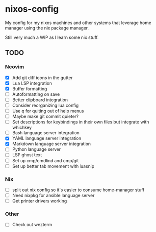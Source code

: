 # nixos-config

My config for my nixos machines and other systems that leverage home manager
using the nix package manager.

Still very much a WIP as I learn some nix stuff.

## TODO

### Neovim

- [x] Add git diff icons in the gutter
- [x] Lua LSP integration
- [x] Buffer formatting
- [ ] Autoformatting on save
- [ ] Better clipboard integration
- [ ] Consider reorganizing lua config
- [ ] Use q for quiting out of help menus
- [ ] Maybe make git commit quieter?
- [ ] Set descriptions for keybindings in their own files but integrate with whichkey
- [ ] Bash language server integration
- [x] YAML language server integration
- [x] Markdown language server integration
- [ ] Python language server
- [ ] LSP ghost text
- [ ] Set up cmp/cmdlind and cmp/git
- [ ] Set up better tab movement with luasnip

### Nix

- [ ] split out nix config so it's easier to consume home-manager stuff
- [ ] Need nixpkg for ansible language server
- [ ] Get printer drivers working

### Other

- [ ] Check out wezterm

